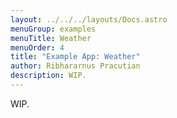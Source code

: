 ```yaml
---
layout: ../../../layouts/Docs.astro
menuGroup: examples
menuTitle: Weather
menuOrder: 4
title: "Example App: Weather"
author: Ribhararnus Pracutian
description: WIP.
---
```


WIP.
